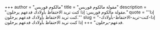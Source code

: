 +++
author = "مالكوم فوربس"
title = "مقولة مالكوم فوربس"
description = "مقولة مالكوم فوربس: إذا كنت تريد الاحتفاظ بأولادك فدعهم يرحلون."
quote = '''إذا كنت تريد الاحتفاظ بأولادك فدعهم يرحلون.''' 
slug = "إذا-كنت-تريد-الاحتفاظ-بأولادك-فدعهم-يرحلون"
+++
إذا كنت تريد الاحتفاظ بأولادك فدعهم يرحلون.
